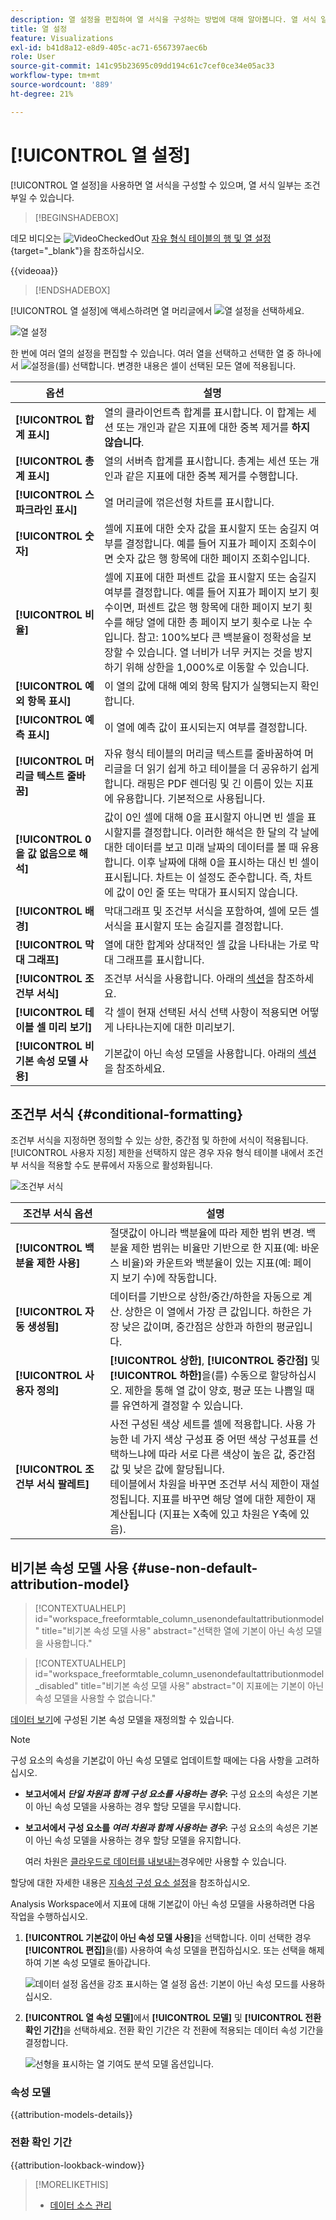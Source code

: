 ```yaml
---
description: 열 설정을 편집하여 열 서식을 구성하는 방법에 대해 알아봅니다. 열 서식 일부는 조건부일 수 있습니다.
title: 열 설정
feature: Visualizations
exl-id: b41d8a12-e8d9-405c-ac71-6567397aec6b
role: User
source-git-commit: 141c95b23695c09dd194c61c7cef0ce34e05ac33
workflow-type: tm+mt
source-wordcount: '889'
ht-degree: 21%

---
```


# [!UICONTROL 열 설정]

[!UICONTROL 열 설정]을 사용하면 열 서식을 구성할 수 있으며, 열 서식 일부는 조건부일 수 있습니다.


>[!BEGINSHADEBOX]

데모 비디오는 ![VideoCheckedOut](/help/assets/icons/VideoCheckedOut.svg) [자유 형식 테이블의 행 및 열 설정](https://video.tv.adobe.com/v/328503/?quality=12&learn=on&captions=kor){target="_blank"}을 참조하십시오.

{{videoaa}}

>[!ENDSHADEBOX]


[!UICONTROL 열 설정]에 액세스하려면 열 머리글에서 ![열 설정](https://spectrum.adobe.com/static/icons/workflow_18/Smock_Settings_18_N.svg)을 선택하세요.

![열 설정](assets/column-settings.png)


한 번에 여러 열의 설정을 편집할 수 있습니다. 여러 열을 선택하고 선택한 열 중 하나에서 ![설정](/help/assets/icons/Setting.svg)을(를) 선택합니다. 변경한 내용은 셀이 선택된 모든 열에 적용됩니다.

| 옵션 | 설명 |
| --- | --- |
| **[!UICONTROL 합계 표시]** | 열의 클라이언트측 합계를 표시합니다. 이 합계는 세션 또는 개인과 같은 지표에 대한 중복 제거를 **하지 않습니다**. |
| **[!UICONTROL 총계 표시]** | 열의 서버측 합계를 표시합니다. 총계는 세션 또는 개인과 같은 지표에 대한 중복 제거를 수행합니다. |
| **[!UICONTROL 스파크라인 표시]** | 열 머리글에 꺾은선형 차트를 표시합니다. |
| **[!UICONTROL 숫자]** | 셀에 지표에 대한 숫자 값을 표시할지 또는 숨길지 여부를 결정합니다. 예를 들어 지표가 페이지 조회수이면 숫자 값은 행 항목에 대한 페이지 조회수입니다. |
| **[!UICONTROL 비율]** | 셀에 지표에 대한 퍼센트 값을 표시할지 또는 숨길지 여부를 결정합니다. 예를 들어 지표가 페이지 보기 횟수이면, 퍼센트 값은 행 항목에 대한 페이지 보기 횟수를 해당 열에 대한 총 페이지 보기 횟수로 나눈 수입니다.  참고: 100%보다 큰 백분율이 정확성을 보장할 수 있습니다. 열 너비가 너무 커지는 것을 방지하기 위해 상한을 1,000%로 이동할 수 있습니다. |
| **[!UICONTROL 예외 항목 표시]** | 이 열의 값에 대해 예외 항목 탐지가 실행되는지 확인합니다. |
| **[!UICONTROL 예측 표시]** | 이 열에 예측 값이 표시되는지 여부를 결정합니다. |
| **[!UICONTROL 머리글 텍스트 줄바꿈]** | 자유 형식 테이블의 머리글 텍스트를 줄바꿈하여 머리글을 더 읽기 쉽게 하고 테이블을 더 공유하기 쉽게 합니다. 래핑은 PDF 렌더링 및 긴 이름이 있는 지표에 유용합니다. 기본적으로 사용됩니다. |
| **[!UICONTROL 0을 값 없음으로 해석]** | 값이 0인 셀에 대해 0을 표시할지 아니면 빈 셀을 표시할지를 결정합니다. 이러한 해석은 한 달의 각 날에 대한 데이터를 보고 미래 날짜의 데이터를 볼 때 유용합니다.  이후 날짜에 대해 0을 표시하는 대신 빈 셀이 표시됩니다. 차트는 이 설정도 준수합니다. 즉, 차트에 값이 0인 줄 또는 막대가 표시되지 않습니다. |
| **[!UICONTROL 배경]** | 막대그래프 및 조건부 서식을 포함하여, 셀에 모든 셀 서식을 표시할지 또는 숨길지를 결정합니다. |
| **[!UICONTROL 막대 그래프]** | 열에 대한 합계와 상대적인 셀 값을 나타내는 가로 막대 그래프를 표시합니다. |
| **[!UICONTROL 조건부 서식]** | 조건부 서식을 사용합니다. 아래의 [섹션](#conditional-formatting)을 참조하세요. |
| **[!UICONTROL 테이블 셀 미리 보기]** | 각 셀이 현재 선택된 서식 선택 사항이 적용되면 어떻게 나타나는지에 대한 미리보기. |
| **[!UICONTROL 비기본 속성 모델 사용]** | 기본값이 아닌 속성 모델을 사용합니다. 아래의 [섹션](#use-non-default-attribution-model)을 참조하세요. |

## 조건부 서식 {#conditional-formatting}

조건부 서식을 지정하면 정의할 수 있는 상한, 중간점 및 하한에 서식이 적용됩니다. [!UICONTROL 사용자 지정] 제한을 선택하지 않은 경우 자유 형식 테이블 내에서 조건부 서식을 적용할 수도 분류에서 자동으로 활성화됩니다.

![조건부 서식](./assets/conditional-formatting.png)

| 조건부 서식 옵션 | 설명 |
| --- | --- |
| **[!UICONTROL 백분율 제한 사용]** | 절댓값이 아니라 백분율에 따라 제한 범위 변경. 백분율 제한 범위는 비율만 기반으로 한 지표(예: 바운스 비율)와 카운트와 백분율이 있는 지표(예: 페이지 보기 수)에 작동합니다. |
| **[!UICONTROL 자동 생성됨]** | 데이터를 기반으로 상한/중간/하한을 자동으로 계산. 상한은 이 열에서 가장 큰 값입니다. 하한은 가장 낮은 값이며, 중간점은 상한과 하한의 평균입니다. |
| **[!UICONTROL 사용자 정의]** | **[!UICONTROL 상한]**, **[!UICONTROL 중간점]** 및 **[!UICONTROL 하한]**&#x200B;을(를) 수동으로 할당하십시오. 제한을 통해 열 값이 양호, 평균 또는 나쁨일 때를 유연하게 결정할 수 있습니다. |
| **[!UICONTROL 조건부 서식 팔레트]** | 사전 구성된 색상 세트를 셀에 적용합니다. 사용 가능한 네 가지 색상 구성표 중 어떤 색상 구성표를 선택하느냐에 따라 서로 다른 색상이 높은 값, 중간점 값 및 낮은 값에 할당됩니다. <br> 테이블에서 차원을 바꾸면 조건부 서식 제한이 재설정됩니다. 지표를 바꾸면 해당 열에 대한 제한이 재계산됩니다 (지표는 X축에 있고 차원은 Y축에 있음). |

## 비기본 속성 모델 사용 {#use-non-default-attribution-model}

<!-- markdownlint-disable MD034 -->

>[!CONTEXTUALHELP]
>id="workspace_freeformtable_column_usenondefaultattributionmodel"
>title="비기본 속성 모델 사용"
>abstract="선택한 열에 기본이 아닌 속성 모델을 사용합니다."

<!-- markdownlint-enable MD034 -->

<!-- markdownlint-disable MD034 -->

>[!CONTEXTUALHELP]
>id="workspace_freeformtable_column_usenondefaultattributionmodel_disabled"
>title="비기본 속성 모델 사용"
>abstract="이 지표에는 기본이 아닌 속성 모델을 사용할 수 없습니다."

<!-- markdownlint-enable MD034 -->



[데이터 보기](/help/data-views/component-settings/attribution.md)에 구성된 기본 속성 모델을 재정의할 수 있습니다.

>[!NOTE]
>
>구성 요소의 속성을 기본값이 아닌 속성 모델로 업데이트할 때에는 다음 사항을 고려하십시오.
>
>* **보고서에서 *단일 차원과 함께 구성 요소를 사용하는 경우*:** 구성 요소의 속성은 기본이 아닌 속성 모델을 사용하는 경우 할당 모델을 무시합니다.
>
>* **보고서에서 구성 요소를 *여러 차원과 함께 사용하는 경우*:** 구성 요소의 속성은 기본이 아닌 속성 모델을 사용하는 경우 할당 모델을 유지합니다.
>
>   여러 차원은 [클라우드로 데이터를 내보내는](/help/analysis-workspace/export/export-cloud.md)경우에만 사용할 수 있습니다.
>
> 할당에 대한 자세한 내용은 [지속성 구성 요소 설정](/help/data-views/component-settings/persistence.md)을 참조하십시오.

Analysis Workspace에서 지표에 대해 기본값이 아닌 속성 모델을 사용하려면 다음 작업을 수행하십시오.

1. **[!UICONTROL 기본값이 아닌 속성 모델 사용]**&#x200B;을 선택합니다. 이미 선택한 경우 **[!UICONTROL 편집]**&#x200B;을(를) 사용하여 속성 모델을 편집하십시오. 또는 선택을 해제하여 기본 속성 모델로 돌아갑니다.

   ![데이터 설정 옵션을 강조 표시하는 열 설정 옵션: 기본이 아닌 속성 모드를 사용하십시오.](assets/attribution-checkbox.png)

2. **[!UICONTROL 열 속성 모델]**&#x200B;에서 **[!UICONTROL 모델]** 및 **[!UICONTROL 전환 확인 기간]**&#x200B;을 선택하세요. 전환 확인 기간은 각 전환에 적용되는 데이터 속성 기간을 결정합니다.

   ![선형을 표시하는 열 기여도 분석 모델 옵션입니다.](assets/attribution-select.png)


### 속성 모델

{{attribution-models-details}}

### 전환 확인 기간

{{attribution-lookback-window}}



>[!MORELIKETHIS]
>
>* [데이터 소스 관리](/help/analysis-workspace/visualizations/t-sync-visualization.md)
